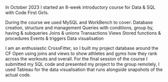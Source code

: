 In October 2023 I started an 8-week introductory course for Data & SQL with Code First Girls.

During the course we used MySQL and WorkBench to cover:
Database creation, structure and management
Queries with conditions, group by, having & subqueries
Joins & unions
Transactions
Views
Stored functions & procedures
Events & triggers
Data visualisation

I am an enthusiastic CrossFitter, so I built my project database around the CF Open using joins and views to show athletes and gyms how they rank across the workouts and overall. For the final session of the course I submitted my SQL code and presented my project to the group remotely, I used Tableau for the data visualisation that runs alongside snapshots of the actual code. 